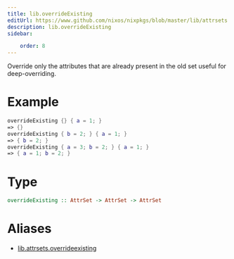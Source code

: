 ```yaml
---
title: lib.overrideExisting
editUrl: https://www.github.com/nixos/nixpkgs/blob/master/lib/attrsets.nix#L1127C5
description: lib.overrideExisting
sidebar:

    order: 8
---
```


Override only the attributes that are already present in the old set
useful for deep-overriding.

# Example

```nix
overrideExisting {} { a = 1; }
=> {}
overrideExisting { b = 2; } { a = 1; }
=> { b = 2; }
overrideExisting { a = 3; b = 2; } { a = 1; }
=> { a = 1; b = 2; }
```

# Type

```haskell
overrideExisting :: AttrSet -> AttrSet -> AttrSet
```


# Aliases

- [lib.attrsets.overrideexisting](/nix-doc-comments/reference/lib/attrsets/lib-attrsets-overrideexisting)


